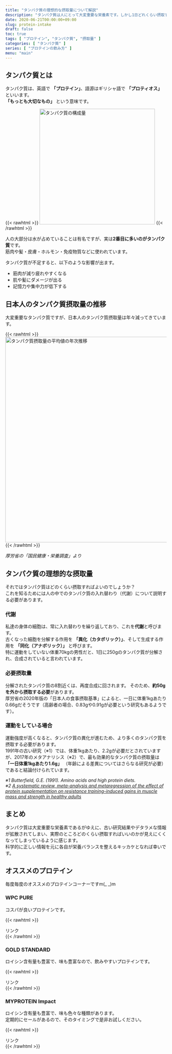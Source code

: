 ```yaml
---
title: "タンパク質の理想的な摂取量について解説"
description: "タンパク質は人にとって大変重要な栄養素です。しかし1日どれくらい摂取すればいいのかについては色々な議論があります。今回はそんなプロテインの摂取量について解説します。"
date: 2020-06-21T00:00:00+09:00
slug: protein-intake
draft: false
toc: true
tags: [ "プロテイン", "タンパク質", "摂取量" ]
categories: [ "タンパク質" ]
series: [ "プロテインの飲み方" ]
menu: "main"
---
```


## タンパク質とは

タンパク質は、英語で **「プロテイン」**、語源はギリシャ語で **「プロティオス」** といいます。  
**「もっとも大切なもの」** という意味です。  

{{< rawhtml >}}
<img width="360px" src="/img/protein_content.png" alt="タンパク質の構成量" />
{{< /rawhtml >}}

人の大部分は水が占めていることは有名ですが、実は**2番目に多いのがタンパク質**です。  
筋肉や髪・皮膚・ホルモン・免疫物質などに使われています。  

タンパク質が不足すると、以下のような影響が出ます。  

- 筋肉が減り疲れやすくなる
- 肌や髪にダメージが出る
- 記憶力や集中力が低下する

## 日本人のタンパク質摂取量の推移

大変重要なタンパク質ですが、日本人のタンパク質摂取量は年々減ってきています。  

{{< rawhtml >}}
<img width="640px" src="/img/protein_transitive_graph.png" alt="タンパク質摂取量の平均値の年次推移" />
{{< /rawhtml >}}

*厚労省の「国民健康・栄養調査」より*

## タンパク質の理想的な摂取量

それではタンパク質はどのくらい摂取すればよいのでしょうか？  
これを知るためには人の中でのタンパク質の入れ替わり（代謝）について説明する必要があります。  

### 代謝

私達の身体の細胞は、常に入れ替わりを繰り返しており、これを**代謝**と呼びます。  
古くなった細胞を分解する作用を **「異化（カタボリック）」**、そして生成する作用を **「同化（アナボリック）」** と呼びます。  
特に運動をしていない体重70kgの男性だと、1日に250gのタンパク質が分解され、合成されていると言われています。  

### 必要摂取量

分解されたタンパク質の8割近くは、再度合成に回されます。
そのため、**約50gを外から摂取する必要**があります。  
厚労省の2020年版の「日本人の食事摂取基準」によると、一日に体重1kgあたり0.66gだそうです（高齢者の場合、0.83gや0.91gが必要という研究もあるようです）。  

### 運動をしている場合

運動強度が高くなると、タンパク質の異化が進むため、より多くのタンパク質を摂取する必要があります。  
1991年の古い研究（※1）では、体重1kgあたり、2.2gが必要だとされていますが、2017年のメタアナリシス（※2）で、最も効果的なタンパク質の摂取量は **「一日体重1kgあたり1.6g」** （年齢による差異についてはさらなる研究が必要）であると結論付けられています。  

*※1 Butterfield, G.E. (1991). Amino acids and high protein diets.*  
*※2 [A systematic review, meta-analysis and metaregression of the effect of protein supplementation on resistance training-induced gains in muscle mass and strength in healthy adults](https://bjsm.bmj.com/content/bjsports/early/2018/01/18/bjsports-2017-097608.full.pdf)*

## まとめ

タンパク質は大変重要な栄養素であるがゆえに、古い研究結果やデタラメな情報が拡散されてしまい、実際のところどのくらい摂取すればいいのかが見えにくくなってしまっているように感じます。  
科学的に正しい情報を元に各自が栄養バランスを整えるキッカケとなれば幸いです。

## オススメのプロテイン

毎度毎度のオススメのプロテインコーナーですm(_ _)m

### WPC PURE

コスパが良いプロテインです。

{{< rawhtml >}}
<!-- START MoshimoAffiliateEasyLink -->
<script type="text/javascript">
(function(b,c,f,g,a,d,e){b.MoshimoAffiliateObject=a;
b[a]=b[a]||function(){arguments.currentScript=c.currentScript
||c.scripts[c.scripts.length-2];(b[a].q=b[a].q||[]).push(arguments)};
c.getElementById(a)||(d=c.createElement(f),d.src=g,
d.id=a,e=c.getElementsByTagName("body")[0],e.appendChild(d))})
(window,document,"script","//dn.msmstatic.com/site/cardlink/bundle.js","msmaflink");
msmaflink({"n":"リミテスト ホエイプロテイン 工場直販 国産 WPC PURE 1kg プロテイン LIMITEST (プレーン, 1kg)","b":"LIMITEST","t":"","d":"https:\/\/m.media-amazon.com","c_p":"\/images\/I","p":["\/51jx+7HSo4L.jpg","\/51RggiKFXaL.jpg","\/51dlm+eV1wL.jpg","\/51c6YpggpJL.jpg","\/51Gc-7r6XFL.jpg","\/517XAr9oN6L.jpg","\/510HX7006bL.jpg"],"u":{"u":"https:\/\/www.amazon.co.jp\/dp\/B07GZFLG81","t":"amazon","r_v":""},"aid":{"amazon":"2046917","rakuten":"2046887","yahoo":"2046919"},"eid":"2ZhHF","s":"s"});
</script>
<div id="msmaflink-2ZhHF">リンク</div>
<!-- MoshimoAffiliateEasyLink END -->
{{< /rawhtml >}}

### GOLD STANDARD

ロイシン含有量も豊富で、味も豊富なので、飲みやすいプロテインです。  

{{< rawhtml >}}
<!-- START MoshimoAffiliateEasyLink -->
<script type="text/javascript">
(function(b,c,f,g,a,d,e){b.MoshimoAffiliateObject=a;
b[a]=b[a]||function(){arguments.currentScript=c.currentScript
||c.scripts[c.scripts.length-2];(b[a].q=b[a].q||[]).push(arguments)};
c.getElementById(a)||(d=c.createElement(f),d.src=g,
d.id=a,e=c.getElementsByTagName("body")[0],e.appendChild(d))})
(window,document,"script","//dn.msmstatic.com/site/cardlink/bundle.js","msmaflink");
msmaflink({"n":"Gold Standard 100% ホエイ プロテイン ダブルリッチチョコレート 2.27kg (5lbs) [米国メーカー正規品] [並行輸入品]","b":"GOLD STANDARD","t":"","d":"https:\/\/m.media-amazon.com","c_p":"\/images\/I","p":["\/41+nJqbAJML.jpg","\/51Y3D7nuNlL.jpg","\/41FdC9MIg+L.jpg","\/41SxWudr9bL.jpg"],"u":{"u":"https:\/\/www.amazon.co.jp\/dp\/B08B7ZYL18","t":"amazon","r_v":""},"aid":{"amazon":"2046917","rakuten":"2046887","yahoo":"2046919"},"eid":"edFT9","s":"s"});
</script>
<div id="msmaflink-edFT9">リンク</div>
<!-- MoshimoAffiliateEasyLink END -->
{{< /rawhtml >}}

### MYPROTEIN Impact

ロイシン含有量も豊富で、味も色々な種類があります。  
定期的にセールがあるので、そのタイミングで是非お試しください。  

{{< rawhtml >}}
<!-- START MoshimoAffiliateEasyLink -->
<script type="text/javascript">
(function(b,c,f,g,a,d,e){b.MoshimoAffiliateObject=a;
b[a]=b[a]||function(){arguments.currentScript=c.currentScript
||c.scripts[c.scripts.length-2];(b[a].q=b[a].q||[]).push(arguments)};
c.getElementById(a)||(d=c.createElement(f),d.src=g,
d.id=a,e=c.getElementsByTagName("body")[0],e.appendChild(d))})
(window,document,"script","//dn.msmstatic.com/site/cardlink/bundle.js","msmaflink");
msmaflink({"n":"マイプロテイン Impact ホエイプロテイン　ナチュラルチョコレート　2.5kg","b":"Myprotein","t":"MYP1023\/250\/125","d":"https:\/\/m.media-amazon.com","c_p":"","p":["\/images\/I\/41JKOqGFmfL.jpg"],"u":{"u":"https:\/\/www.amazon.co.jp\/dp\/B00MGPV5RE","t":"amazon","r_v":""},"aid":{"amazon":"2046917","rakuten":"2046887","yahoo":"2046919"},"eid":"Kflbg","s":"s"});
</script>
<div id="msmaflink-Kflbg">リンク</div>
<!-- MoshimoAffiliateEasyLink END -->
{{< /rawhtml >}}
